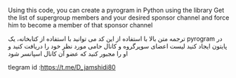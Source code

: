 Using this code, you can create a pyrogram in Python using the library
Get the list of supergroup members and your desired sponsor channel and force him to become a member of that sponsor channel

ترجمه متن بالا
با استفاده از این کد می توانید با استفاده از کتابخانه، یک pyrogram در پایتون ایجاد کنید
لیست اعضای سوپرگروه و کانال حامی مورد نظر خود را دریافت کنید و او را مجبور کنید که عضو آن کانال اسپانسر شود

tlegram id :https://t.me/D_jamshidi80
